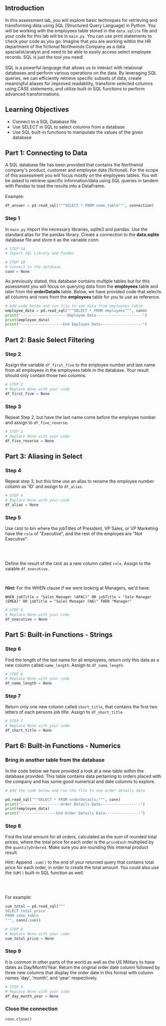 ## Introduction

In this assessment lab, you will explore basic techniques for retrieving and transforming data using SQL (Structured Query Language) in Python. You will be working with the employees table stored in the `data.sqlite` file and your code for this lab will be in `main.py`. You can use print statements to check your code as you go. Imagine that you are working within the HR department of the fictional Northwinds Company as a data specialist/analyst and need to be able to easily access select employee records. SQL is just the tool you need!
<br /><br />
SQL is a powerful language that allows us to interact with relational databases and perform various operations on the data. By leveraging SQL queries, we can efficiently retrieve specific subsets of data, create meaningful aliases for improved readability, transform selected columns using CASE statements, and utilize built-in SQL functions to perform advanced transformations.

## Learning Objectives

* Connect to a SQL Database file 
* Use SELECT in SQL to select columns from a database
* Use SQL built-in functions to manipulate the values of the given database

## Part 1: Connecting to Data

A SQL database file has been provided that contains the Northwind company's product, customer and employee data (fictional). For the scope of this assessment you will focus mostly on the employees tables. You will be asked to retrieve specific information/data using SQL queries in tandem with Pandas to load the results into a DataFrame.
<br /><br />
Example:

```python
df_answer = pd.read_sql("""SELECT * FROM some_table""", connection)
```

### Step 1

In `main.py` import the necessary libraries, sqlite3 and pandas. Use the standard alias for the pandas library. Create a connection to the **data.sqlite** database file and store it as the variable conn.

```python
# STEP 1A
# Import SQL Library and Pandas

# STEP 1B
# Connect to the database
conn = None
```

As previously stated, this database contains multiple tables but for this assessment you will focus on querying data from the **employees** table and later from the **orderDetails** table. Below, we have provided code that selects all columns and rows from the **employees** table for you to use as reference.

```python
# Add code below and run file to see data from employees table
employee_data = pd.read_sql("""SELECT * FROM employees""", conn)
print("---------------------Employee Data---------------------")
print(employee_data)
print("-------------------End Employee Data-------------------")
```

## Part 2: Basic Select Filtering

### Step 2

Assign the variable `df_first_five` to the employee number and last name from all employees in the employees table in the database. Your result should only contain those two columns.

```python
# STEP 2
# Replace None with your code
df_first_five = None
```

### Step 3

Repeat Step 2, but have the last name come before the employee number and assign to `df_five_reverse`.

```python
# STEP 3
# Replace None with your code
df_five_reverse = None
```

## Part 3: Aliasing in Select

### Step 4

Repeat step 3, but this time use an alias to rename the employee number column as 'ID' and assign to `df_alias`.

```python
# STEP 4
# Replace None with your code
df_alias = None
```

### Step 5

Use `CASE` to bin where the jobTitles of President, VP Sales, or VP Marketing have the `role` of "Executive", and the rest of the employes are "Not Executive".

<br /><br />

Define the result of the `CASE` as a new column called `role`. Assign to  the vaiable `df_executive`.

<br />

***Hint:*** For the WHEN clause if we were looking at Managers, we'd have:

```
WHEN jobTitle = "Sales Manager (APAC)" OR jobTitle = "Sale Manager (EMEA)" OR jobTitle = "Sales Manager (NA)" THEN "Manager"
```

```python
# STEP 5
# Replace None with your code
df_executive = None
```

## Part 5: Built-in Functions - Strings

### Step 6

Find the length of the last name for all employees, return only this data as a new column called `name_length`. Assign to `df_name_length`.

```python
# STEP 6
# Replace None with your code
df_name_length = None
```

### Step 7

Return only one new column called `short_title`, that contains the first two letters of each persons job title. Assign to `df_short_title`.

```python
# STEP 7
# Replace None with your code
df_short_title = None
```

## Part 6: Built-in Functions - Numerics

### Bring in another table from the database

In the code below we have provided a look at a new table within the database provided. This table contains data pertaining to orders placed with the company and has some good numerical and date columns to explore.

```python
# Add the code below and run the file to see order details data

pd.read_sql("""SELECT * FROM orderDetails;""", conn)
print("------------------Order Details Data------------------")
print(employee_data)
print("----------------End Order Details Data----------------")
```

### Step 8

Find the total amount for all orders, calculated as the sum of rounded total prices, where the total price for each order is the `priceEach` multiplied by the `quantityOrdered`. Make sure you are rounding this internal product result.

Hint: Append `.sum()` to the end of your returned query that contains total price for each order, in order to create the total amount. You could also use the `SUM()` built-in SQL function as well.

<br /><br />

For example:

```python
sum_total = pd.read_sql("""
SELECT total_price
FROM some_table
""", conn).sum()
```

```python
# STEP 8
# Replace None with your code
sum_total_price = None
```

### Step 9

It is common in other parts of the world as well as the US Military to have dates as Day/Month/Year. Return the original order date column followed by three new columns that display the order date in this format with column names 'day', 'month', and 'year' respectively.

```python
# STEP 9
# Replace None with your code
df_day_month_year = None
```

### Close the connection

```python
conn.close()
```
